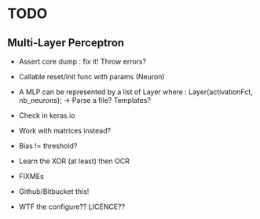 # TODO

## Multi-Layer Perceptron

* Assert core dump : fix it! Throw errors?

* Callable reset/init func with params (Neuron)

* A MLP can be represented by a list of Layer where :
        Layer(activationFct, nb_neurons);
  -> Parse a file? Templates?
* Check in keras.io

* Work with matrices instead?
* Bias != threshold?

* Learn the XOR (at least) then OCR

* FIXMEs

* Github/Bitbucket this!

* WTF the configure?? LICENCE??
